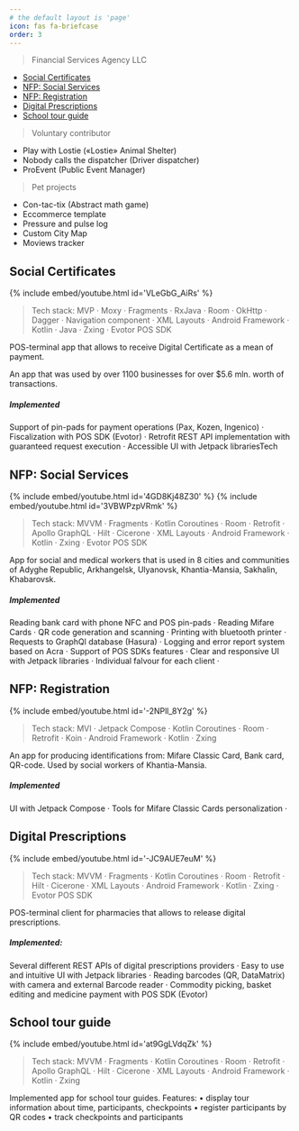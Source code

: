 ```yaml
---
# the default layout is 'page'
icon: fas fa-briefcase
order: 3
---
```


> Financial Services Agency LLC
 - [Social Certificates](#social-certificates)
 - [NFP: Social Services](#nfp-social-services)
 - [NFP: Registration](#nfp-registration)
 - [Digital Prescriptions](#digital-prescriptions)
 - [School tour guide](#school-tour-guide)

> Voluntary contributor 
 - Play with Lostie («Lostie» Animal Shelter)
 - Nobody calls the dispatcher (Driver dispatcher)
 - ProEvent (Public Event Manager)

> Pet projects
- Con-tac-tix (Abstract math game)
- Eccommerce template
- Pressure and pulse log
- Custom City Map
- Moviews tracker


## Social Certificates
{% include embed/youtube.html id='VLeGbG_AiRs' %}

> Tech stack: MVP · Moxy · Fragments · RxJava · Room · OkHttp · Dagger · Navigation component · XML Layouts · Android Framework · Kotlin · Java · Zxing · Evotor POS SDK

POS-terminal app that allows to receive Digital Certificate as a mean of payment. 

An app that was used by over 1100 businesses for over $5.6 mln. worth of transactions.

##### Implemented
Support of pin-pads for payment operations (Pax, Kozen, Ingenico) · Fiscalization with POS SDK (Evotor) · Retrofit REST API implementation with guaranteed request execution · Accessible UI with Jetpack librariesTech 

## NFP: Social Services
{% include embed/youtube.html id='4GD8Kj48Z30' %}
{% include embed/youtube.html id='3VBWPzpVRmk' %}
> Tech stack: MVVM · Fragments · Kotlin Coroutines · Room · Retrofit · Apollo GraphQL · Hilt · Cicerone · XML Layouts · Android Framework · Kotlin · Zxing · Evotor POS SDK 

App for social and medical workers that is used in 8 cities and communities of Adyghe Republic, Arkhangelsk, Ulyanovsk, Khantia-Mansia, Sakhalin, Khabarovsk.
##### Implemented
Reading bank card with phone NFC and POS pin-pads · Reading Mifare Cards · QR code generation and scanning · Printing with bluetooth printer · Requests to GraphQl database (Hasura) · Logging and error report system based on Acra · Support of POS SDKs features · Clear and responsive UI with Jetpack libraries · Individual falvour for each client ·

## NFP: Registration
{% include embed/youtube.html id='-2NPll_8Y2g' %}
> Tech stack: MVI · Jetpack Compose · Kotlin Coroutines · Room · Retrofit · Koin · Android Framework · Kotlin · Zxing

An app for producing identifications from: Mifare Classic Card, Bank card, QR-code. Used by social workers of Khantia-Mansia.
##### Implemented
UI with Jetpack Compose · Tools for Mifare Classic Cards personalization ·

## Digital Prescriptions
{% include embed/youtube.html id='-JC9AUE7euM' %}
> Tech stack: MVVM · Fragments · Kotlin Coroutines · Room · Retrofit · Hilt · Cicerone · XML Layouts · Android Framework · Kotlin · Zxing · Evotor POS SDK

POS-terminal client for pharmacies that allows to release digital prescriptions.
##### Implemented:
Several different REST APIs of digital prescriptions providers · Easy to use and intuitive UI with Jetpack libraries · Reading barcodes (QR, DataMatrix) with camera and external Barcode reader · Commodity picking, basket editing and medicine payment with POS SDK (Evotor)

## School tour guide
{% include embed/youtube.html id='at9GgLVdqZk' %}
> Tech stack: MVVM · Fragments · Kotlin Coroutines · Room · Retrofit · Apollo GraphQL · Hilt · Cicerone · XML Layouts · Android Framework · Kotlin · Zxing

Implemented app for school tour guides. Features:
• display tour information about time, participants, checkpoints
• register participants by QR codes
• track checkpoints and participants

